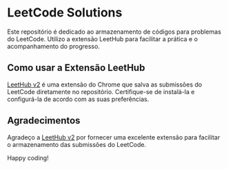 # LeetCode Solutions

Este repositório é dedicado ao armazenamento de códigos para problemas do LeetCode. Utilizo a extensão LeetHub para facilitar a prática e o acompanhamento do progresso.

## Como usar a Extensão LeetHub

[LeetHub v2](https://chromewebstore.google.com/detail/leethub-v2/mhanfgfagplhgemhjfeolkkdidbakocm) é uma extensão do Chrome que salva as submissões do LeetCode diretamente no repositório. Certifique-se de instalá-la e configurá-la de acordo com as suas preferências.

## Agradecimentos

Agradeço a [LeetHub v2](https://chromewebstore.google.com/detail/leethub-v2/mhanfgfagplhgemhjfeolkkdidbakocm) por fornecer uma excelente extensão para facilitar o armazenamento das submissões do LeetCode.

Happy coding!
